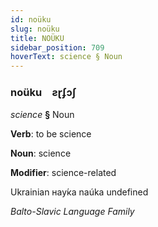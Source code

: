 ```yaml
---
id: noüku
slug: noüku
title: NOÜKU
sidebar_position: 709
hoverText: science § Noun
---
```


### noüku&emsp;<span kind="abugida">ƨɽʄɔʃ</span>

*science* **§** Noun

**Verb**: to be science

**Noun**: science

**Modifier**: science-related

Ukrainian нау́ка naúka undefined

*Balto-Slavic Language Family*